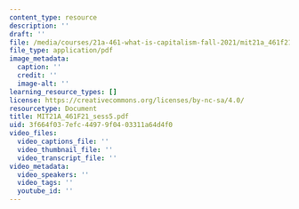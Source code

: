 ```yaml
---
content_type: resource
description: ''
draft: ''
file: /media/courses/21a-461-what-is-capitalism-fall-2021/mit21a_461f21_sess5.pdf
file_type: application/pdf
image_metadata:
  caption: ''
  credit: ''
  image-alt: ''
learning_resource_types: []
license: https://creativecommons.org/licenses/by-nc-sa/4.0/
resourcetype: Document
title: MIT21A_461F21_sess5.pdf
uid: 3f664f03-7efc-4497-9f04-03311a64d4f0
video_files:
  video_captions_file: ''
  video_thumbnail_file: ''
  video_transcript_file: ''
video_metadata:
  video_speakers: ''
  video_tags: ''
  youtube_id: ''
---
```


